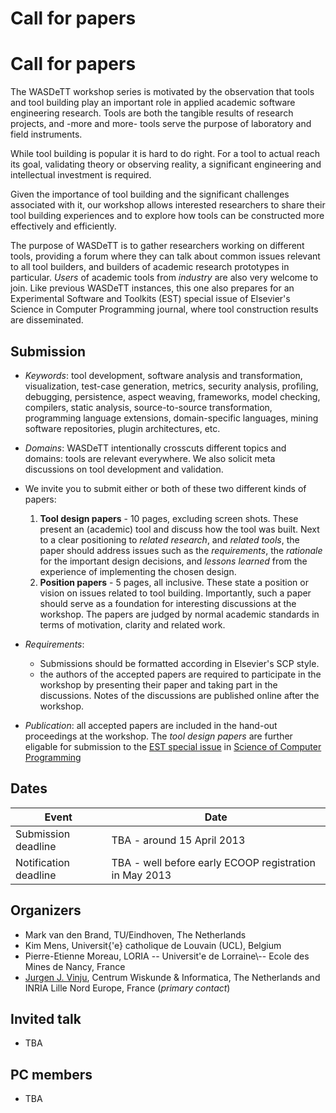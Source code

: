 # Call for papers
# Call for papers


  The WASDeTT workshop series is motivated by the observation that
  tools and tool building play an important role in applied academic
  software engineering research. Tools are both the tangible results of research
  projects, and -more and more- tools serve the purpose of laboratory and field instruments.

  While tool building is popular it is hard to do right. For a tool to actual reach its goal, validating theory or observing reality, a significant engineering and intellectual investment is required.

  Given the importance of tool building and the
  significant challenges associated with it, our workshop allows interested
  researchers to share their tool building experiences and to explore
  how tools can be constructed more effectively and efficiently. 

The purpose of WASDeTT is to gather researchers working on different tools, providing a forum where 
they can talk about common issues relevant to all tool builders, and builders of
  academic research prototypes in particular. _Users_ of academic tools from _industry_ are also very welcome to join. Like previous WASDeTT instances, this one also prepares for an Experimental Software and Toolkits (EST) special issue of Elsevier's Science in Computer Programming journal, where tool construction results are disseminated.


## Submission

* _Keywords_: tool development, software analysis and transformation, visualization, test-case generation, metrics, security analysis, profiling, debugging, persistence, aspect weaving, frameworks, model checking, compilers, static analysis, source-to-source transformation, programming language extensions, domain-specific languages, mining software repositories, plugin architectures, etc.

* _Domains_: WASDeTT intentionally crosscuts different topics and domains: tools are relevant everywhere. We also solicit meta discussions on tool development and validation.

* We invite you to submit either or both of these two different kinds of papers:
   1. __Tool design papers__ - 10 pages, excluding screen shots. These present an (academic) tool and discuss how
  the tool was built. Next to a clear positioning to _related research_, and _related tools_, the paper should address issues such as the _requirements_, the _rationale_ for the important design decisions, and _lessons learned_ from the experience of implementing the chosen design. 
   1. __Position papers__ - 5 pages, all inclusive. These state a position or vision on issues
  related to tool building. Importantly, such a paper should serve as
  a foundation for interesting discussions at the workshop. The papers are judged by normal academic standards in terms of motivation, clarity and related work.

* _Requirements_: 
   * Submissions should be formatted according in Elsevier's SCP style. 
   * the authors of the accepted papers are required to participate in the workshop by presenting their paper and taking part in the discussions. Notes of the discussions are published online after the workshop.
 
* _Publication_: all accepted papers are included in the hand-out proceedings at the workshop. The _tool design papers_ are further eligable for submission to the [EST special issue](http://www.win.tue.nl/~mvdbrand/SCP-EST/) in [Science of Computer Programming](http://www.journals.elsevier.com/science-of-computer-programming/)


## Dates

Event                  | Date
---------------------- | ---------------------------
Submission deadline   | TBA - around 15 April 2013 
Notification deadline | TBA - well before early ECOOP registration in May 2013 


## Organizers

* Mark van den Brand, TU/Eindhoven, The Netherlands
* Kim Mens, Universit{\'e} catholique de Louvain (UCL), Belgium
* Pierre-Etienne Moreau, LORIA -- Universit\'e de Lorraine\\-- Ecole des Mines de Nancy, France
* [Jurgen J. Vinju](mailto:Jurgen.Vinju@cwi.nl), Centrum Wiskunde \& Informatica, The Netherlands and INRIA Lille Nord Europe, France (_primary contact_)

## Invited talk

* TBA

## PC members

* TBA


